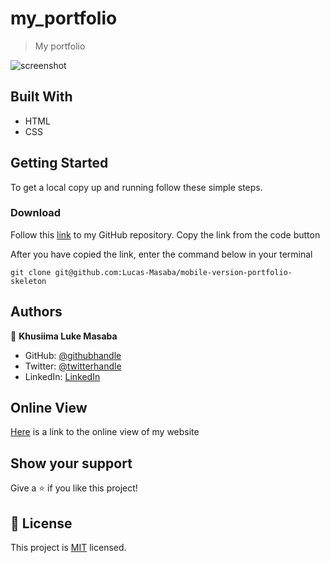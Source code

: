 # my_portfolio

> My portfolio

![screenshot](./pics/screenshot.png)




## Built With

- HTML
- CSS

## Getting Started


To get a local copy up and running follow these simple steps.

### Download 
 
Follow this [link](https://github.com/Lucas-Masaba/mobile-version-portfolio-skeleton.git) to my GitHub repository. Copy the link from the code button
 
After you have copied the link, enter the command below in your terminal
 
`git clone git@github.com:Lucas-Masaba/mobile-version-portfolio-skeleton`

## Authors

👤 **Khusiima Luke Masaba**

- GitHub: [@githubhandle](https://github.com/Lucas-Masaba)
- Twitter: [@twitterhandle](https://twitter.com/MasabaLuke)
- LinkedIn: [LinkedIn](https://linkedin.com/in/khusiima-luke-masaba-59060a121)

## Online View

[Here](https://lucas-masaba.github.io/my_portfolio/) is a link to the online view of my website

## Show your support

Give a ⭐️ if you like this project!

## 📝 License

This project is [MIT](./MIT.md) licensed.
